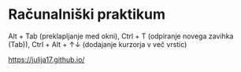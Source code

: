 # Računalniški praktikum
Alt + Tab  (preklapljanje med okni),
Ctrl + T  (odpiranje novega zavihka (Tab)),
Ctrl + Alt + ↑↓  (dodajanje kurzorja v več vrstic)

https://julija17.github.io/
